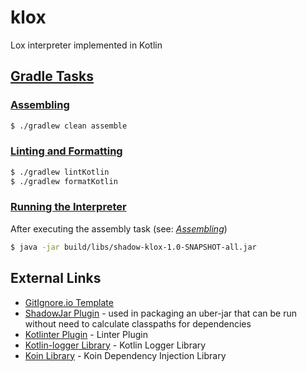 # klox

Lox interpreter implemented in Kotlin

## [Gradle Tasks](#heading-gradle_tasks)

### [Assembling](#heading-assembling)

```bash
$ ./gradlew clean assemble
```

### [Linting and Formatting](#heading-linting)

```bash
$ ./gradlew lintKotlin
$ ./gradlew formatKotlin
```

### [Running the Interpreter](#heading-running)

After executing the assembly task (see: *[Assembling](#heading-assembling)*)

```bash
$ java -jar build/libs/shadow-klox-1.0-SNAPSHOT-all.jar 
```

## External Links

* [GitIgnore.io Template][1]
* [ShadowJar Plugin][2] - used in packaging an uber-jar that can be run without need to calculate classpaths for
  dependencies
* [Kotlinter Plugin][3] - Linter Plugin
* [Kotlin-logger Library][4] - Kotlin Logger Library
* [Koin Library][5] - Koin Dependency Injection Library

[1]: <https://www.toptal.com/developers/gitignore/api/kotlin,intellij+all,gradle> (GitIgnore.io Template)

[2]: <https://github.com/johnrengelman/shadow> (ShadowJar Plugin)

[3]: <https://github.com/jeremymailen/kotlinter-gradle> (Kotliner Plugin)

[4]: <https://github.com/MicroUtils/kotlin-logging> (Kotlin Logger)

[5]: <https://insert-koin.io> (Koin Dependency Injection Library)
